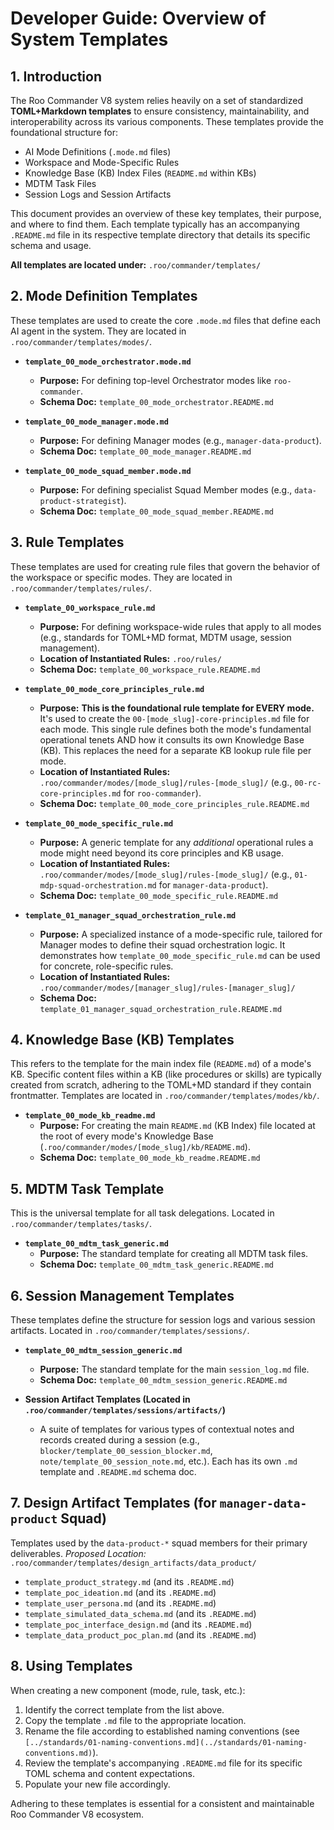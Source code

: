 # Developer Guide: Overview of System Templates

## 1. Introduction

The Roo Commander V8 system relies heavily on a set of standardized **TOML+Markdown templates** to ensure consistency, maintainability, and interoperability across its various components. These templates provide the foundational structure for:

*   AI Mode Definitions (`.mode.md` files)
*   Workspace and Mode-Specific Rules
*   Knowledge Base (KB) Index Files (`README.md` within KBs)
*   MDTM Task Files
*   Session Logs and Session Artifacts

This document provides an overview of these key templates, their purpose, and where to find them. Each template typically has an accompanying `.README.md` file in its respective template directory that details its specific schema and usage.

**All templates are located under:** `.roo/commander/templates/`

## 2. Mode Definition Templates

These templates are used to create the core `.mode.md` files that define each AI agent in the system. They are located in `.roo/commander/templates/modes/`.

*   **`template_00_mode_orchestrator.mode.md`**
    *   **Purpose:** For defining top-level Orchestrator modes like `roo-commander`.
    *   **Schema Doc:** `template_00_mode_orchestrator.README.md`

*   **`template_00_mode_manager.mode.md`**
    *   **Purpose:** For defining Manager modes (e.g., `manager-data-product`).
    *   **Schema Doc:** `template_00_mode_manager.README.md`

*   **`template_00_mode_squad_member.mode.md`**
    *   **Purpose:** For defining specialist Squad Member modes (e.g., `data-product-strategist`).
    *   **Schema Doc:** `template_00_mode_squad_member.README.md`

## 3. Rule Templates

These templates are used for creating rule files that govern the behavior of the workspace or specific modes. They are located in `.roo/commander/templates/rules/`.

*   **`template_00_workspace_rule.md`**
    *   **Purpose:** For defining workspace-wide rules that apply to all modes (e.g., standards for TOML+MD format, MDTM usage, session management).
    *   **Location of Instantiated Rules:** `.roo/rules/`
    *   **Schema Doc:** `template_00_workspace_rule.README.md`

*   **`template_00_mode_core_principles_rule.md`**
    *   **Purpose:** **This is the foundational rule template for EVERY mode.** It's used to create the `00-[mode_slug]-core-principles.md` file for each mode. This single rule defines both the mode's fundamental operational tenets AND how it consults its own Knowledge Base (KB). This replaces the need for a separate KB lookup rule file per mode.
    *   **Location of Instantiated Rules:** `.roo/commander/modes/[mode_slug]/rules-[mode_slug]/` (e.g., `00-rc-core-principles.md` for `roo-commander`).
    *   **Schema Doc:** `template_00_mode_core_principles_rule.README.md`

*   **`template_00_mode_specific_rule.md`**
    *   **Purpose:** A generic template for any *additional* operational rules a mode might need beyond its core principles and KB usage.
    *   **Location of Instantiated Rules:** `.roo/commander/modes/[mode_slug]/rules-[mode_slug]/` (e.g., `01-mdp-squad-orchestration.md` for `manager-data-product`).
    *   **Schema Doc:** `template_00_mode_specific_rule.README.md`

*   **`template_01_manager_squad_orchestration_rule.md`**
    *   **Purpose:** A specialized instance of a mode-specific rule, tailored for Manager modes to define their squad orchestration logic. It demonstrates how `template_00_mode_specific_rule.md` can be used for concrete, role-specific rules.
    *   **Location of Instantiated Rules:** `.roo/commander/modes/[manager_slug]/rules-[manager_slug]/`
    *   **Schema Doc:** `template_01_manager_squad_orchestration_rule.README.md`

## 4. Knowledge Base (KB) Templates

This refers to the template for the main index file (`README.md`) of a mode's KB. Specific content files within a KB (like procedures or skills) are typically created from scratch, adhering to the TOML+MD standard if they contain frontmatter. Templates are located in `.roo/commander/templates/modes/kb/`.

*   **`template_00_mode_kb_readme.md`**
    *   **Purpose:** For creating the main `README.md` (KB Index) file located at the root of every mode's Knowledge Base (`.roo/commander/modes/[mode_slug]/kb/README.md`).
    *   **Schema Doc:** `template_00_mode_kb_readme.README.md`

## 5. MDTM Task Template

This is the universal template for all task delegations. Located in `.roo/commander/templates/tasks/`.

*   **`template_00_mdtm_task_generic.md`**
    *   **Purpose:** The standard template for creating all MDTM task files.
    *   **Schema Doc:** `template_00_mdtm_task_generic.README.md`

## 6. Session Management Templates

These templates define the structure for session logs and various session artifacts. Located in `.roo/commander/templates/sessions/`.

*   **`template_00_mdtm_session_generic.md`**
    *   **Purpose:** The standard template for the main `session_log.md` file.
    *   **Schema Doc:** `template_00_mdtm_session_generic.README.md`

*   **Session Artifact Templates (Located in `.roo/commander/templates/sessions/artifacts/`)**
    *   A suite of templates for various types of contextual notes and records created during a session (e.g., `blocker/template_00_session_blocker.md`, `note/template_00_session_note.md`, etc.). Each has its own `.md` template and `.README.md` schema doc.

## 7. Design Artifact Templates (for `manager-data-product` Squad)

Templates used by the `data-product-*` squad members for their primary deliverables.
*Proposed Location:* `.roo/commander/templates/design_artifacts/data_product/`

*   `template_product_strategy.md` (and its `.README.md`)
*   `template_poc_ideation.md` (and its `.README.md`)
*   `template_user_persona.md` (and its `.README.md`)
*   `template_simulated_data_schema.md` (and its `.README.md`)
*   `template_poc_interface_design.md` (and its `.README.md`)
*   `template_data_product_poc_plan.md` (and its `.README.md`)

## 8. Using Templates

When creating a new component (mode, rule, task, etc.):
1.  Identify the correct template from the list above.
2.  Copy the template `.md` file to the appropriate location.
3.  Rename the file according to established naming conventions (see `[../standards/01-naming-conventions.md](../standards/01-naming-conventions.md)`).
4.  Review the template's accompanying `.README.md` file for its specific TOML schema and content expectations.
5.  Populate your new file accordingly.

Adhering to these templates is essential for a consistent and maintainable Roo Commander V8 ecosystem.